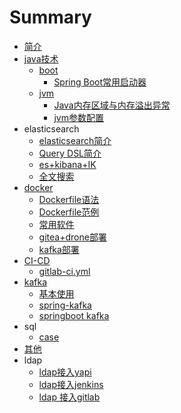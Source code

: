 # Summary

* [简介](README.md)
* [java技术](javatech.md)
  * [boot](javatech/boot.md)
    * [Spring Boot常用启动器](javatech/boot/spring-bootchang-yong-qi-dong-qi.md)
  * [jvm](javatech/jvm.md)
    * [Java内存区域与内存溢出异常](javatech/jvm/javanei-cun-qu-yu-yu-nei-cun-yi-chu-yi-chang.md)
    * [jvm参数配置](javatech/jvm/jvmcan-shu-pei-zhi.md)
* elasticsearch
  * [elasticsearch简介](javatech/elasticsearchjian-jie.md)
  * [Query DSL简介](javatech/query-dsljian-jie.md)
  * [es+kibana+IK](javatech/es+kibana+ik.md)
  * [全文搜索](javatech/quan-wen-sou-suo.md)
* [docker](javatech/docker.md)
  * [Dockerfile语法](javatech/docker/dockerfileyu-fa.md)
  * [Dockerfile范例](javatech/docker/dockerfilefan-li.md)
  * [常用软件](javatech/docker/chang-yong-ruan-jian.md)
  * [gitea+drone部署](javatech/docker/gitea+dronebu-shu.md)
  * [kafka部署](javatech/docker/kafkabu-shu.md)
* [CI-CD](ci-cd.md)
  * [gitlab-ci.yml](ci-cd/gitlab-ciyml.md)
* [kafka](kafka.md)
  * [基本使用](kafka/ji-ben-shi-yong.md)
  * [spring-kafka](kafka/spring-kafka.md)
  * [springboot kafka](kafka/springboot-kafka.md)
* sql
  * [case](case.md)
* [其他](qi-ta.md)
* ldap
  * [ldap接入yapi](ldapjie-ru-yapi.md)
  * [ldap接入jenkins](ldapjie-ru-jenkins.md)
  * [ldap 接入gitlab](ldap-jie-ru-gitlab.md)

